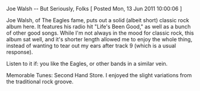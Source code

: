 Joe Walsh -- But Seriously, Folks
[ Posted Mon, 13 Jun 2011 10:00:06 ]

Joe Walsh, of The Eagles fame, puts out a solid (albeit short) classic rock album here. It features his radio hit "Life's Been Good," as well as a bunch of other good songs. While I'm not always in the mood for classic rock, this album sat well, and it's shorter length allowed me to enjoy the whole thing, instead of wanting to tear out my ears after track 9 (which is a usual response).

Listen to it if: you like the Eagles, or other bands in a similar vein.

Memorable Tunes: Second Hand Store. I enjoyed the slight variations from the traditional rock groove.
